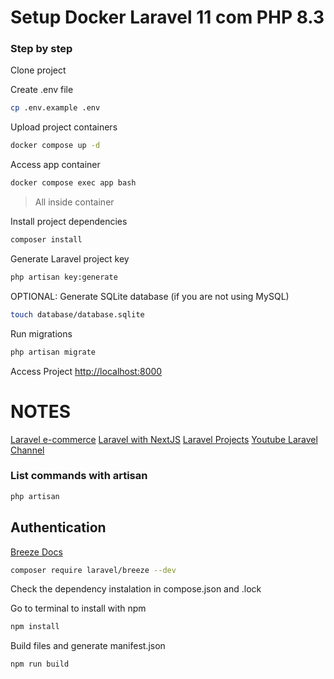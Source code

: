 # Setup Docker Laravel 11 com PHP 8.3

### Step by step

Clone project

Create .env file

```sh
cp .env.example .env
```

Upload project containers

```sh
docker compose up -d
```

Access app container

```sh
docker compose exec app bash
```

> All inside container

Install project dependencies

```sh
composer install
```

Generate Laravel project key

```sh
php artisan key:generate
```

OPTIONAL: Generate SQLite database (if you are not using MySQL)

```sh
touch database/database.sqlite
```

Run migrations

```sh
php artisan migrate
```

Access Project
[http://localhost:8000](http://localhost:8000)

# NOTES

[Laravel e-commerce](https://www.youtube.com/watch?v=kR4fhanxOf4&list=PLm8sgxwSZofdmlPxaDB7fRLv_NVe2uFKl&ab_channel=WebTechKnowledge)
[Laravel with NextJS](https://www.youtube.com/watch?v=Ri65-XNBtYA&ab_channel=Laravel)
[Laravel Projects](https://laraveldaily.com/post/large-laravel-open-source-projects)
[Youtube Laravel Channel](https://www.youtube.com/@eraufi/videos)

### List commands with artisan

```sh
php artisan
```

## Authentication

[Breeze Docs](https://laravel.com/docs/11.x/starter-kits#laravel-breeze)

```sh
composer require laravel/breeze --dev
```

Check the dependency instalation in compose.json and .lock

Go to terminal to install with npm

```sh
npm install
```

Build files and generate manifest.json

```sh
npm run build
```
